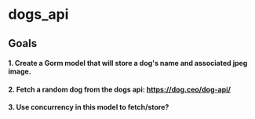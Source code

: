 # dogs_api

## Goals

#### 1. Create a Gorm model that will store a dog's name and associated jpeg image.
#### 2. Fetch a random dog from the dogs api: https://dog.ceo/dog-api/
#### 3. Use concurrency in this model to fetch/store? 
